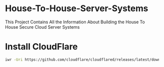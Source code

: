 # House-To-House-Server-Systems
This Project Contains All the Information About Building the House To House Secure Cloud Server Systems

# Install CloudFlare
```bash
iwr -Uri https://github.com/cloudflare/cloudflared/releases/latest/download/cloudflared-windows-amd64.exe -OutFile cloudflared.exe
